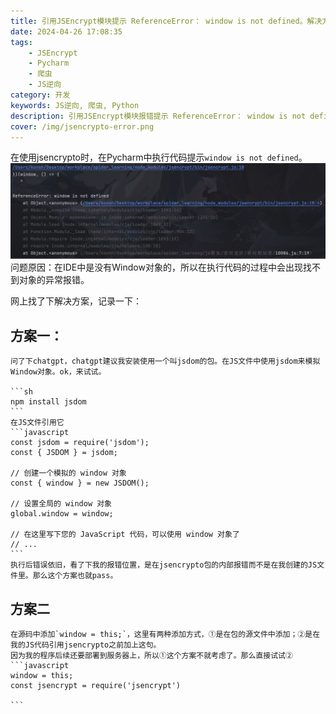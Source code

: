 ```yaml
---
title: 引用JSEncrypt模块提示 ReferenceError： window is not defined。解决方案
date: 2024-04-26 17:08:35
tags: 
    - JSEncrypt
    - Pycharm
    - 爬虫
    - JS逆向
category: 开发
keywords: JS逆向, 爬虫, Python
description: 引用JSEncrypt模块报错提示 ReferenceError： window is not defined
cover: /img/jsencrypto-error.png
---
```


在使用jsencrypto时，在Pycharm中执行代码提示`window is not defined`。
![jsencrypto error message](/img/jsencrypto-error.png)
问题原因：在IDE中是没有Window对象的，所以在执行代码的过程中会出现找不到对象的异常报错。

网上找了下解决方案，记录一下：
## 方案一：
    问了下chatgpt，chatgpt建议我安装使用一个叫jsdom的包。在JS文件中使用jsdom来模拟Window对象。ok，来试试。
    
    ```sh
    npm install jsdom
    ```
    在JS文件引用它
    ```javascript
    const jsdom = require('jsdom');
    const { JSDOM } = jsdom;

    // 创建一个模拟的 window 对象
    const { window } = new JSDOM();

    // 设置全局的 window 对象
    global.window = window;

    // 在这里写下您的 JavaScript 代码，可以使用 window 对象了
    // ...
    ```
    执行后错误依旧，看了下我的报错位置，是在jsencrypto包的内部报错而不是在我创建的JS文件里。那么这个方案也就pass。

## 方案二
    在源码中添加`window = this;`，这里有两种添加方式，①是在包的源文件中添加；②是在我的JS代码引用jsencrypto之前加上这句。
    因为我的程序后续还要部署到服务器上，所以①这个方案不就考虑了。那么直接试试②
    ```javascript
    window = this;
    const jsencrypt = require('jsencrypt') 

    ```


